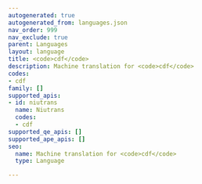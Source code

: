 ```yaml
---
autogenerated: true
autogenerated_from: languages.json
nav_order: 999
nav_exclude: true
parent: Languages
layout: language
title: <code>cdf</code>
description: Machine translation for <code>cdf</code>
codes:
- cdf
family: []
supported_apis:
- id: niutrans
  name: Niutrans
  codes:
  - cdf
supported_qe_apis: []
supported_ape_apis: []
seo:
  name: Machine translation for <code>cdf</code>
  type: Language

---
```


